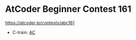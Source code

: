 # AtCoder Beginner Contest 161

https://atcoder.jp/contests/abc161

- C-train: [AC](https://atcoder.jp/contests/abc161/submissions/34887970)
